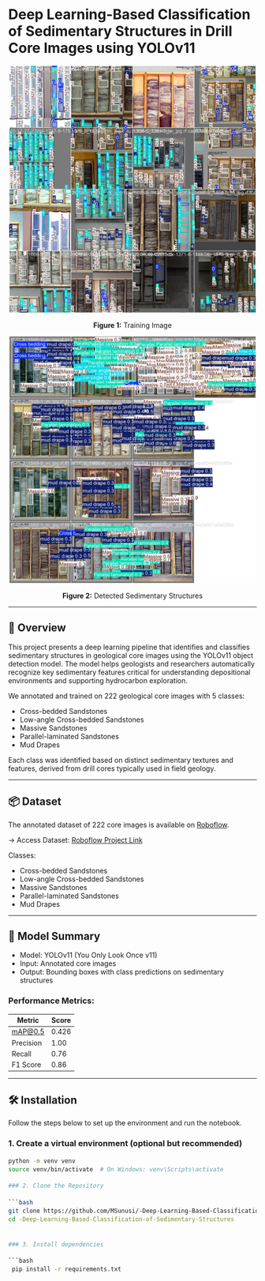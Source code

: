 # Deep Learning-Based Classification of Sedimentary Structures in Drill Core Images using YOLOv11

<div align="center">
  <img src="https://github.com/MSunusi/-Deep-Learning-Based-Classification-of-Sedimentary-Structures/blob/main/train_images.jpg?raw=true" alt="Training Image" width="500"/>
  <p><strong>Figure 1:</strong> Training Image</p>
</div>

<div align="center">
  <img src="https://github.com/MSunusi/-Deep-Learning-Based-Classification-of-Sedimentary-Structures/blob/main/output_bounding_box.jpg?raw=true" alt="Detected Structures" width="500"/>
  <p><strong>Figure 2:</strong> Detected Sedimentary Structures</p>
</div>



---

## 🧠 Overview

This project presents a deep learning pipeline that identifies and classifies sedimentary structures in geological core images using the YOLOv11 object detection model. The model helps geologists and researchers automatically recognize key sedimentary features critical for understanding depositional environments and supporting hydrocarbon exploration.

We annotated and trained on 222 geological core images with 5 classes:

- Cross-bedded Sandstones
- Low-angle Cross-bedded Sandstones
- Massive Sandstones
- Parallel-laminated Sandstones
- Mud Drapes

Each class was identified based on distinct sedimentary textures and features, derived from drill cores typically used in field geology.

---

## 📦 Dataset

The annotated dataset of 222 core images is available on [Roboflow](https://app.roboflow.com).

→ Access Dataset: [Roboflow Project Link](https://app.roboflow.comhttps://universe.roboflow.com/roboflow-100/sedimentary-features-9eosf/images/SflnJqTGKFGvaQ9eSkdK)

Classes:
- Cross-bedded Sandstones
- Low-angle Cross-bedded Sandstones
- Massive Sandstones
- Parallel-laminated Sandstones
- Mud Drapes

---

## 🚀 Model Summary

- Model: YOLOv11 (You Only Look Once v11)
- Input: Annotated core images
- Output: Bounding boxes with class predictions on sedimentary structures

### Performance Metrics:

| Metric         | Score   |
|----------------|---------|
| mAP@0.5        | 0.426   |
| Precision      | 1.00    |
| Recall         | 0.76    |
| F1 Score       | 0.86    |

---

## 🛠 Installation

Follow the steps below to set up the environment and run the notebook.

### 1. Create a virtual environment (optional but recommended)

```bash
python -m venv venv
source venv/bin/activate  # On Windows: venv\Scripts\activate

### 2. Clone the Repository

```bash
git clone https://github.com/MSunusi/-Deep-Learning-Based-Classification-of-Sedimentary-Structures.git
cd -Deep-Learning-Based-Classification-of-Sedimentary-Structures


### 3. Install dependencies

```bash
 pip install -r requirements.txt


